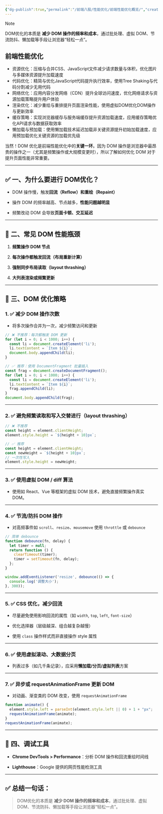 ```yaml
---
{"dg-publish":true,"permalink":"/前端八股/性能优化/前端性能优化概览/","created":"2025-06-05T09:51:00.429+08:00","updated":"2025-06-14T23:38:49.446+08:00"}
---
```


> [!NOTE]
>  DOM优化的本质是 **减少 DOM 操作的频率和成本**，通过批处理、虚拟 DOM、节流防抖、懒加载等手段让浏览器“轻松一点”。

 
 ## **前端性能优化**

- 资源优化：压缩与合并CSS、JavaScript文件减少请求数量与体积，优化图片与多媒体资源提升加载速度
- 代码优化：精简与优化JavaScript代码提升执行效率，使用Tree Shaking与代码分割减少无用代码
- 网络优化：应用内容分发网络（CDN）提升全球访问速度，优化网络请求与资源加载策略提升用户体验
- 渲染优化：减少重绘与重排提升页面渲染性能，使用虚拟DOM优化DOM操作与更新效率
- 缓存策略：实现浏览器缓存与服务端缓存提升资源加载速度，应用缓存策略优化API请求与数据获取效率
- 懒加载与预加载：使用懒加载技术延迟加载非关键资源提升初始加载速度，应用预加载优化关键资源的加载优先级

当然！DOM 优化是前端性能优化中的**关键一环**。因为 DOM 操作是浏览器中最昂贵的操作之一（尤其是频繁操作或大规模变更时），所以了解如何优化 DOM 对于提升页面性能非常重要。

---

## ✅ 一、为什么要进行 DOM优化？

- DOM 操作慢，触发**回流（Reflow）和重绘（Repaint）**
    
- 操作 DOM 的频率越高、节点越多，**性能问题越明显**
    
- 频繁改动 DOM 会导致**页面卡顿、交互延迟**
    

---

## 🧠 二、常见 DOM 性能瓶颈

1. **频繁操作 DOM 节点**
    
2. **每次操作都触发回流（布局重新计算）**
    
3. **强制同步布局读取（layout thrashing）**
    
4. **大列表渲染或频繁更新**
    

---

## 🚀 三、DOM 优化策略

### 1. ✅ **减少 DOM 操作次数**

- 将多次操作合并为一次，减少频繁访问和更新
    

```js
// ❌ 不推荐：每次都触发 DOM 更新
for (let i = 0; i < 1000; i++) {
  const li = document.createElement('li');
  li.textContent = `Item ${i}`;
  document.body.appendChild(li);
}

// ✅ 推荐：使用 DocumentFragment 批量插入
const frag = document.createDocumentFragment();
for (let i = 0; i < 1000; i++) {
  const li = document.createElement('li');
  li.textContent = `Item ${i}`;
  frag.appendChild(li);
}
document.body.appendChild(frag);
```

---

### 2. ✅ **避免频繁读取和写入交替进行（layout thrashing）**

```js
// ❌ 不推荐
const height = element.clientHeight;
element.style.height = `${height + 10}px`;

// ✅ 推荐
const height = element.clientHeight;
const newHeight = `${height + 10}px`;
// 一次性写入
element.style.height = newHeight;
```

---

### 3. ✅ **使用虚拟 DOM / diff 算法**

- 使用如 React、Vue 等框架的虚拟 DOM 技术，避免直接频繁操作真实 DOM。
    

---

### 4. ✅ **节流/防抖 DOM 操作**

- 对高频事件如 `scroll`、`resize`、`mousemove` 使用 `throttle` 或 `debounce`
    

```js
// 简单 debounce
function debounce(fn, delay) {
  let timer = null;
  return function () {
    clearTimeout(timer);
    timer = setTimeout(fn, delay);
  };
}

window.addEventListener('resize', debounce(() => {
  console.log('调整大小');
}, 300));
```

---

### 5. ✅ **CSS 优化，减少回流**

- 尽量避免使用影响回流的属性（如 `width`, `top`, `left`, `font-size`）
    
- 优化选择器（层级越深、组合越复杂越慢）
    
- 使用 `class` 操作样式而非直接操作 style 属性
    

---

### 6. ✅ **使用虚拟滚动、大数据分页**

- 列表过多（如几千条记录），应采用**懒加载/分页/虚拟列表**方案
    

---

### 7. ✅ **异步或 requestAnimationFrame 更新 DOM**

- 对动画、渐变类的 DOM 改变，使用 `requestAnimationFrame`
    

```js
function animate() {
  element.style.left = parseInt(element.style.left || 0) + 1 + "px";
  requestAnimationFrame(animate);
}
requestAnimationFrame(animate);
```

---

## 📌 四、调试工具

- **Chrome DevTools > Performance**：分析 DOM 操作和回流重绘时间线
    
- **Lighthouse**：Google 提供的网页性能检测工具
    

---

## ✅ 总结一句话：

> DOM优化的本质是 **减少 DOM 操作的频率和成本**，通过批处理、虚拟 DOM、节流防抖、懒加载等手段让浏览器“轻松一点”。
